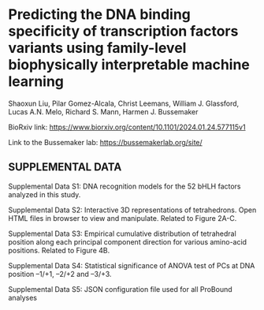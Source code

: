 # Predicting the DNA binding specificity of transcription factors variants using family-level biophysically interpretable machine learning
Shaoxun Liu, Pilar Gomez-Alcala, Christ Leemans, William J. Glassford, Lucas A.N. Melo, Richard S. Mann, Harmen J. Bussemaker

BioRxiv link: https://www.biorxiv.org/content/10.1101/2024.01.24.577115v1

Link to the Bussemaker lab: https://bussemakerlab.org/site/

## SUPPLEMENTAL DATA

Supplemental Data S1: DNA recognition models for the 52 bHLH factors analyzed in this study.

Supplemental Data S2: Interactive 3D representations of tetrahedrons. Open HTML files in browser to view and manipulate. Related to Figure 2A-C.

Supplemental Data S3: Empirical cumulative distribution of tetrahedral position along each principal component direction for various amino-acid positions. Related to Figure 4B.

Supplemental Data S4: Statistical significance of ANOVA test of PCs at DNA position –1/+1, –2/+2 and –3/+3. 

Supplemental Data S5: JSON configuration file used for all ProBound analyses